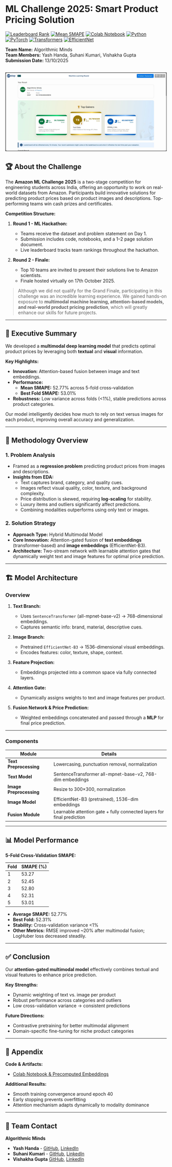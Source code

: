 # ML Challenge 2025: Smart Product Pricing Solution

[![Leaderboard Rank](https://img.shields.io/badge/Leaderboard-2337%2F6645-blue)](https://www.amazonmlchallenge2025.com/leaderboard) 
[![Mean SMAPE](https://img.shields.io/badge/Mean%20SMAPE-52.77%25-green)]() 
[![Colab Notebook](https://img.shields.io/badge/Colab-Open%20Notebook-orange)](https://colab.research.google.com/drive/14isoBEBADsG-lCxLhK3WSYtx3P9G3TQB?usp=sharing)
[![Python](https://img.shields.io/badge/Python-3.10-blue?logo=python&logoColor=white)]()
[![PyTorch](https://img.shields.io/badge/PyTorch-2.1-red?logo=pytorch&logoColor=white)]()
[![Transformers](https://img.shields.io/badge/Transformers-HuggingFace-orange?logo=huggingface&logoColor=white)]()
[![EfficientNet](https://img.shields.io/badge/EfficientNet-B3-lightgrey)]()

**Team Name:** Algorithmic Minds  
**Team Members:** Yash Handa, Suhani Kumari, Vishakha Gupta  
**Submission Date:** 13/10/2025  

![ML Challenge](images/ML%20challenge.jpg)
---

## 🏆 About the Challenge

The **Amazon ML Challenge 2025** is a two-stage competition for engineering students across India, offering an opportunity to work on real-world datasets from Amazon. Participants build innovative solutions for predicting product prices based on product images and descriptions. Top-performing teams win cash prizes and certificates.

**Competition Structure:**  

1. **Round 1 - ML Hackathon:**  
   - Teams receive the dataset and problem statement on Day 1.  
   - Submission includes code, notebooks, and a 1–2 page solution document.  
   - Live leaderboard tracks team rankings throughout the hackathon.  

2. **Round 2 - Finale:**  
   - Top 10 teams are invited to present their solutions live to Amazon scientists.  
   - Finale hosted virtually on 17th October 2025.  

> Although we did not qualify for the Grand Finale, participating in this challenge was an incredible learning experience. We gained hands-on exposure to **multimodal machine learning, attention-based models, and real-world product pricing prediction**, which will greatly enhance our skills for future projects.

---

## 📄 Executive Summary

We developed a **multimodal deep learning model** that predicts optimal product prices by leveraging both **textual** and **visual** information.  

**Key Highlights:**  
- **Innovation:** Attention-based fusion between image and text embeddings.  
- **Performance:**  
  - **Mean SMAPE:** 52.77% across 5-fold cross-validation  
  - **Best Fold SMAPE:** 53.01%  
- **Robustness:** Low variance across folds (<1%), stable predictions across product categories.  

Our model intelligently decides how much to rely on text versus images for each product, improving overall accuracy and generalization.

---

## 🧠 Methodology Overview

### 1. Problem Analysis
- Framed as a **regression problem** predicting product prices from images and descriptions.  
- **Insights from EDA:**  
  - Text captures brand, category, and quality cues.  
  - Images reflect visual quality, color, texture, and background complexity.  
  - Price distribution is skewed, requiring **log-scaling** for stability.  
  - Luxury items and outliers significantly affect predictions.  
  - Combining modalities outperforms using only text or images.

### 2. Solution Strategy
- **Approach Type:** Hybrid Multimodal Model  
- **Core Innovation:** Attention-gated fusion of **text embeddings** (transformer-based) and **image embeddings** (EfficientNet-B3).  
- **Architecture:** Two-stream network with learnable attention gates that dynamically weight text and image features for optimal price prediction.  

---

## 🏗️ Model Architecture

### Overview
1. **Text Branch:**  
   - Uses `SentenceTransformer` (all-mpnet-base-v2) → 768-dimensional embeddings.  
   - Captures semantic info: brand, material, descriptive cues.  

2. **Image Branch:**  
   - Pretrained `EfficientNet-B3` → 1536-dimensional visual embeddings.  
   - Encodes features: color, texture, shape, context.  

3. **Feature Projection:**  
   - Embeddings projected into a common space via fully connected layers.  

4. **Attention Gate:**  
   - Dynamically assigns weights to text and image features per product.  

5. **Fusion Network & Price Prediction:**  
   - Weighted embeddings concatenated and passed through a **MLP** for final price prediction.  

---

### Components

| Module | Details |
|--------|---------|
| **Text Preprocessing** | Lowercasing, punctuation removal, normalization |
| **Text Model** | SentenceTransformer all-mpnet-base-v2, 768-dim embeddings |
| **Image Preprocessing** | Resize to 300×300, normalization |
| **Image Model** | EfficientNet-B3 (pretrained), 1536-dim embeddings |
| **Fusion Module** | Learnable attention gate + fully connected layers for final prediction |

---

## 📊 Model Performance

**5-Fold Cross-Validation SMAPE:**

| Fold | SMAPE (%) |
|------|-----------|
| 1    | 53.27     |
| 2    | 52.45     |
| 3    | 52.80     |
| 4    | 52.31     |
| 5    | 53.01     |

- **Average SMAPE:** 52.77%  
- **Best Fold:** 52.31%  
- **Stability:** Cross-validation variance <1%  
- **Other Metrics:** RMSE improved ~20% after multimodal fusion; LogHuber loss decreased steadily.  

---

## ✅ Conclusion

Our **attention-gated multimodal model** effectively combines textual and visual features to enhance price prediction.  

**Key Strengths:**  
- Dynamic weighting of text vs. image per product  
- Robust performance across categories and outliers  
- Low cross-validation variance → consistent predictions  

**Future Directions:**  
- Contrastive pretraining for better multimodal alignment  
- Domain-specific fine-tuning for niche product categories  

---

## 📎 Appendix

**Code & Artifacts:**  
- [Colab Notebook & Precomputed Embeddings](https://colab.research.google.com/drive/14isoBEBADsG-lCxLhK3WSYtx3P9G3TQB?usp=sharing)

**Additional Results:**  
- Smooth training convergence around epoch 40  
- Early stopping prevents overfitting  
- Attention mechanism adapts dynamically to modality dominance  

---

## 🌟 Team Contact

**Algorithmic Minds**  
- **Yash Handa** - [GitHub](https://github.com/Handa1810), [LinkedIn](https://www.linkedin.com/in/yashhanda18)
- **Suhani Kumari** - [GitHub](https://github.com/SuhaniSingh-29), [LinkedIn](https://www.linkedin.com/in/suhani-kumari-2b3526306/)
- **Vishakha Gupta** [GitHub](https://github.com/Vishakha), [LinkedIn](https://www.linkedin.com/in/vishakha-gupta-b34650266/)
